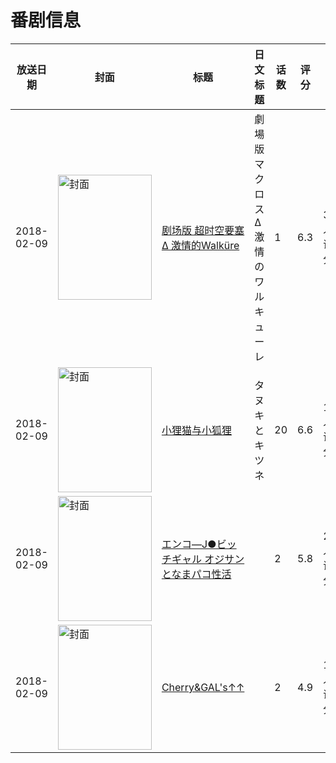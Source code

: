 # 番剧信息

|放送日期|封面|标题|日文标题|话数|评分|评分人数|
|---|---|---|---|---|---|---|
|2018-02-09|<img src="//lain.bgm.tv/pic/cover/c/2f/0b/221637_91619.jpg" alt="封面" style="width:150px;height:200px;object-fit:cover;">|[剧场版 超时空要塞Δ 激情的Walküre](https://bangumi.tv/subject/221637)|劇場版マクロスΔ 激情のワルキューレ|1|6.3|381人评分|
|2018-02-09|<img src="//lain.bgm.tv/pic/cover/c/f0/47/236911_MT5xo.jpg" alt="封面" style="width:150px;height:200px;object-fit:cover;">|[小狸猫与小狐狸](https://bangumi.tv/subject/236911)|タヌキとキツネ|20|6.6|16人评分|
|2018-02-09|<img src="/img/no_icon_subject.png" alt="封面" style="width:150px;height:200px;object-fit:cover;">|[エンコ―J●ビッチギャル オジサンとなまパコ性活](https://bangumi.tv/subject/237052)||2|5.8|224人评分|
|2018-02-09|<img src="/img/no_icon_subject.png" alt="封面" style="width:150px;height:200px;object-fit:cover;">|[Cherry&GAL's↑↑](https://bangumi.tv/subject/237120)||2|4.9|143人评分|
